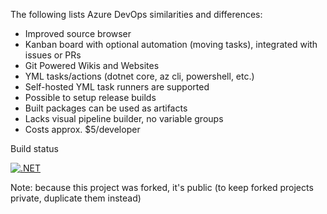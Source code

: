 The following lists Azure DevOps similarities and differences:

- Improved source browser
- Kanban board with optional automation (moving tasks), integrated with issues or PRs
- Git Powered Wikis and Websites
- YML tasks/actions (dotnet core, az cli, powershell, etc.)
- Self-hosted YML task runners are supported 
- Possible to setup release builds
- Built packages can be used as artifacts
- Lacks visual pipeline builder, no variable groups
- Costs approx. $5/developer

Build status

[![.NET](https://github.com/Pixeldyne-Systems/AZ-204-DevelopingSolutionsforMicrosoftAzure/actions/workflows/dotnet.yml/badge.svg)](https://github.com/Pixeldyne-Systems/AZ-204-DevelopingSolutionsforMicrosoftAzure/actions/workflows/dotnet.yml)

Note: because this project was forked, it's public (to keep forked projects private, duplicate them instead)
